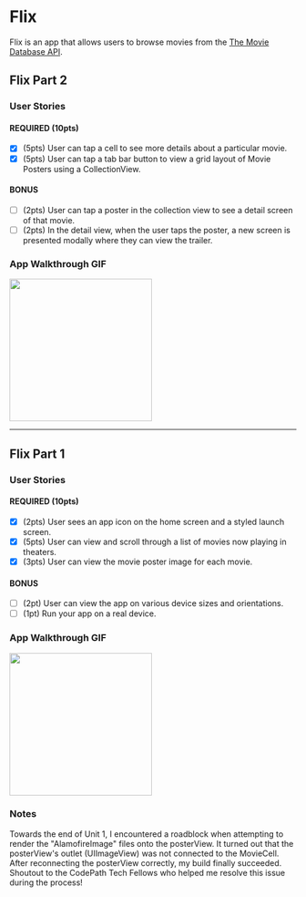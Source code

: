 # Flix

Flix is an app that allows users to browse movies from the [The Movie Database API](http://docs.themoviedb.apiary.io/#).

## Flix Part 2

### User Stories

#### REQUIRED (10pts)
- [x] (5pts) User can tap a cell to see more details about a particular movie.
- [x] (5pts) User can tap a tab bar button to view a grid layout of Movie Posters using a CollectionView.

#### BONUS
- [ ] (2pts) User can tap a poster in the collection view to see a detail screen of that movie.
- [ ] (2pts) In the detail view, when the user taps the poster, a new screen is presented modally where they can view the trailer.

### App Walkthrough GIF

<img src="https://user-images.githubusercontent.com/58148243/133022956-8d76b5e6-297a-41ec-bac1-b1dae7d3f516.gif" width=250><br>

---

## Flix Part 1

### User Stories

#### REQUIRED (10pts)
- [x] (2pts) User sees an app icon on the home screen and a styled launch screen.
- [x] (5pts) User can view and scroll through a list of movies now playing in theaters.
- [x] (3pts) User can view the movie poster image for each movie.

#### BONUS
- [ ] (2pt) User can view the app on various device sizes and orientations.
- [ ] (1pt) Run your app on a real device.

### App Walkthrough GIF
<img src="https://user-images.githubusercontent.com/58148243/132628690-0e1393dc-97c2-4df7-a556-a3734cc989e5.gif" width=250> <br>

### Notes
Towards the end of Unit 1, I encountered a roadblock when attempting to render the "AlamofireImage" files onto the posterView. It turned out that the posterView's outlet (UIImageView) was not connected to the MovieCell. After reconnecting the posterView correctly, my build finally succeeded. Shoutout to the CodePath Tech Fellows who helped me resolve this issue during the process!
